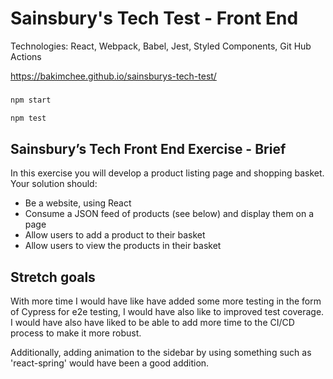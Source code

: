 # Sainsbury's Tech Test - Front End

Technologies: React, Webpack, Babel, Jest, Styled Components, Git Hub Actions

https://bakimchee.github.io/sainsburys-tech-test/

###

```js
npm start
```

```js
npm test
```

## Sainsbury’s Tech Front End Exercise - Brief

In this exercise you will develop a product listing page and shopping basket. Your solution should:

- Be a website, using React
- Consume a JSON feed of products (see below) and display them on a page
- Allow users to add a product to their basket
- Allow users to view the products in their basket

## Stretch goals

With more time I would have like have added some more testing in the form of Cypress for e2e testing, I would have also like to improved test coverage. I would have also have liked to be able to add more time to the CI/CD process to make it more robust.

Additionally, adding animation to the sidebar by using something such as 'react-spring' would have been a good addition.

